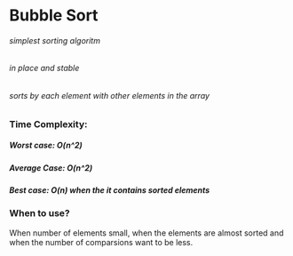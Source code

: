 # Bubble Sort
###### simplest sorting algoritm
###### in place and stable 
###### sorts by each element with other elements in the array

### Time Complexity:
##### Worst case: O(n^2)
##### Average Case: O(n^2)
##### Best case: O(n) when the it contains sorted elements

### When to use?
When number of elements small, when the elements are almost sorted and when the number of comparsions want to be less.
